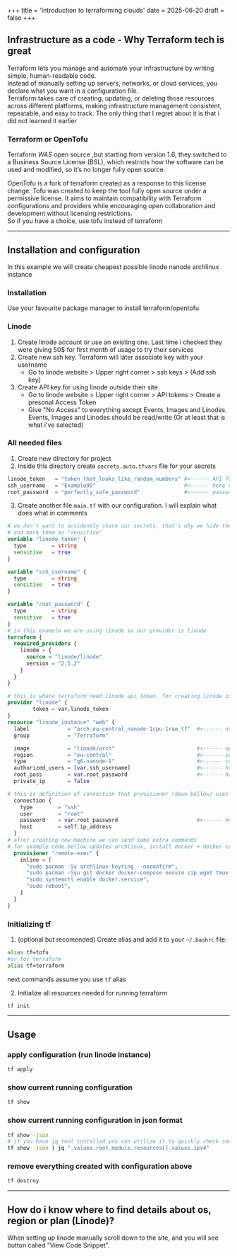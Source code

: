 +++
title = 'Introduction to terraforming clouds'
date = 2025-06-20
draft = false
+++
## Infrastructure as a code - Why Terraform tech is great
Terraform lets you manage and automate your infrastructure by writing simple, human-readable code. \
Instead of manually setting up servers, networks, or cloud services, you declare what you want in a configuration file. \
Terraform takes care of creating, updating, or deleting those resources across different platforms, making infrastructure 
management consistent, repeatable, and easy to track. The only thing that I regret about it is that i did not learned it earlier

### Terraform or OpenTofu
Terraform *WAS* open source ,but starting from version 1.6, they switched to a Business Source License (BSL), 
which restricts how the software can be used and modified, so it’s no longer fully open source.

OpenTofu is a fork of terraform created as a response to this license change. 
Tofu was created to keep the tool fully open source under a permissive license. 
It aims to maintain compatibility with Terraform configurations and providers 
while encouraging open collaboration and development without licensing restrictions.\
So if you have a choice, use tofu instead of terraform

---
## Installation and configuration
In this example we will create cheapest possible linode nanode archlinux instance 
### Installation
Use your favourite package manager to install terraform/opentofu
### Linode
1. Create linode account or use an existing one. Last time i checked they were giving 50$ for first month of usage to try their services
2. Create new ssh key. Terraform will later associate key with your username
    - Go to linode website > Upper right corner > ssh keys > (Add ssh key)
3. Create API key for using linode outside their site
    - Go to linode website > Upper right corner > API tokens > Create a presonal Access Token 
    - Give "No Access" to everything except Events, Images and Linodes. Events, Images and Linodes should be read/write (Or at least that is what i've selected)
### All needed files
1. Create new directory for project 
2. Inside this directory create `secrets.auto.tfvars` file for your secrets
```terraform
linode_token   = "token_that_looks_like_random_numbers" #<------ API TOKEN form linode 
ssh_username   = "Example99"                            #<------ here should be your linode username
root_password  = "perfectly_safe_password"              #<------ password to cloud machine created using terraform
```
3. Create another file `main.tf` with our configuration. I will explain what does what in comments
```terraform
# we don't want to accidently share our secrets, that's why we hide them in separate directory
# and mark them as "sensitive"
variable "linode_token" {
  type        = string
  sensitive   = true
}

variable "ssh_username" {
  type        = string
  sensitive   = true
}

variable "root_password" {
  type        = string
  sensitive   = true
}
# in this example we are using linode so our provider is linode
terraform {
  required_providers {
    linode = {
      source = "linode/linode"
      version = "2.5.2"
    }
  }
}

# this is where terraform need linode api token, for creating linode instance
provider "linode" {
        token = var.linode_token
}
resource "linode_instance" "web" {
  label            = "arch_eu-central_nanode-1cpu-1ram_tf"  #<------ name that will display in linode dashboard
  group            = "Terraform"

  image            = "linode/arch"                          #<------ operating system. arch means ArchLinux
  region           = "eu-central"                           #<------ server location for nanode
  type             = "g6-nanode-1"                          #<------ codename for cheapest nanode on linode 
  authorized_users = [var.ssh_username]                     #<------ here are our linode username extracted from secrets
  root_pass        = var.root_password                      #<------ here is our password extracted from secret file
  private_ip       = false

# this is definition of connection that provisioner (down bellow) uses for executing commands
  connection {
    type        = "ssh"
    user        = "root" 
    password    = var.root_password                         #<------ here is our password once again. In this case we use it to connect to resource
    host        = self.ip_address
  }
# afrer creating new machine we can send some extra commands 
# for example code bellow updates archlinux, install docker + docker compose and rebooting
  provisioner "remote-exec" {
    inline = [
      "sudo pacman -Sy archlinux-keyring --noconfirm",
      "sudo pacman -Syu git docker docker-compose neovim zip wget tmux --noconfirm",
      "sudo systemctl enable docker.service",
      "sudo reboot",
    ]
  }
}
```
### Initializing tf
1. (optional but recomended) Create alias and add it to your `~/.bashrc` file. 
```bash
alias tf=tofu
#or for terraform
alias tf=terraform
```
next commands assume you use `tf` alias

2. Initialize all resources needed for running terraform
```bash
tf init   
```
---
## Usage 
### apply configuration (run linode instance)
```bash
tf apply
```
### show current running configuration
```bash
tf show
```
### show current running configuration in json format
```bash
tf show -json
# if you have jq tool installed you can utilize it to quickly check something, like ip addres
tf show -json | jq ".values.root_module.resources[].values.ipv4"
```
### remove everything created with configuration above
```bash
tf destroy
```
---
## How do i know where to find details about os, region or plan (Linode)?
When setting up linode manually scroll down to the site, and you will see button called "View Code Snippet". 
